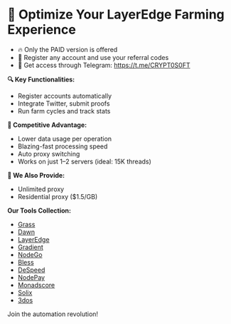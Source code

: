 # 📢 Optimize Your LayerEdge Farming Experience
* 🔥 Only the PAID version is offered
* 💎 Register any account and use your referral codes
* 📩 Get access through Telegram: https://t.me/CRYPT0S0FT

**🔍 Key Functionalities:**
* Register accounts automatically
* Integrate Twitter, submit proofs
* Run farm cycles and track stats

**🌟 Competitive Advantage:**
* Lower data usage per operation
* Blazing-fast processing speed
* Auto proxy switching
* Works on just 1–2 servers (ideal: 15K threads)

**🔧 We Also Provide:**
* Unlimited proxy
* Residential proxy ($1.5/GB)

**Our Tools Collection:**
   * [Grass](https://github.com/QuantaRift/grass-bot)
   * [Dawn](https://github.com/QuantaRift/dawn-bot)
   * [LayerEdge](https://github.com/QuantaRift/layeredge-bot)
   * [Gradient](https://github.com/QuantaRift/gradient-network-bot)
   * [NodeGo](https://github.com/QuantaRift/nodego-bot)
   * [Bless](https://github.com/QuantaRift/bless-bot)
   * [DeSpeed](https://github.com/QuantaRift/despeed-bot)
   * [NodePay](https://github.com/QuantaRift/nodepay-bot)
   * [Monadscore](https://github.com/QuantaRift/monadscore-bot)
   * [Solix](https://github.com/QuantaRift/solix-bot)
   * [3dos](https://github.com/QuantaRift/3dos-bot) 

Join the automation revolution!
